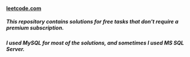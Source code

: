 #### [leetcode.com](https://leetcode.com)  

##### This repository contains solutions for free tasks that don't require a premium subscription.      
##### I used MySQL for most of the solutions, and sometimes I used MS SQL Server.